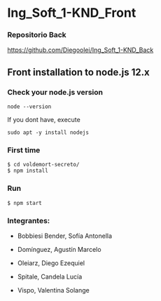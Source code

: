 # Ing_Soft_1-KND_Front
### Repositorio Back
https://github.com/Diegoolei/Ing_Soft_1-KND_Back

## Front installation to node.js 12.x

### Check your node.js version
```
node --version
```

If you dont have, execute
```
sudo apt -y install nodejs
```

### First time
```
$ cd voldemort-secreto/
$ npm install
```

### Run
```
$ npm start
```

### Integrantes:
- Bobbiesi Bender, Sofía Antonella

- Domínguez, Agustín Marcelo

- Oleiarz, Diego Ezequiel

- Spitale, Candela Lucía

- Vispo, Valentina Solange
